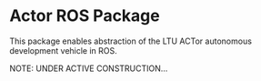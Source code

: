 # Actor ROS Package

This package enables abstraction of the LTU ACTor autonomous development vehicle in ROS.

NOTE: UNDER ACTIVE CONSTRUCTION...